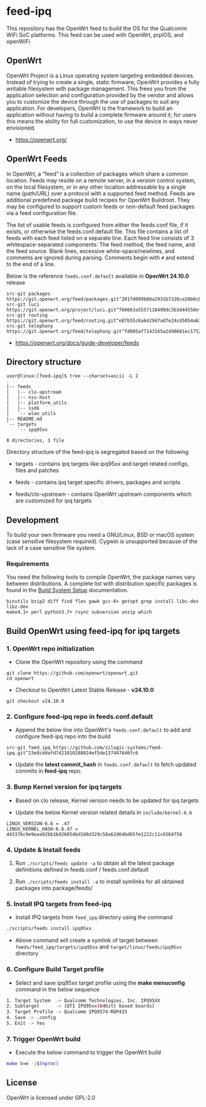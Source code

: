 # feed-ipq

This repository has the OpenWrt feed to build the OS for the Qualcomm WiFi SoC platforms.
This feed can be used with OpenWrt, prplOS, and openWiFi

## OpenWrt

OpenWrt Project is a Linux operating system targeting embedded devices. Instead
of trying to create a single, static firmware, OpenWrt provides a fully
writable filesystem with package management. This frees you from the
application selection and configuration provided by the vendor and allows you
to customize the device through the use of packages to suit any application.
For developers, OpenWrt is the framework to build an application without having
to build a complete firmware around it; for users this means the ability for
full customization, to use the device in ways never envisioned.

* https://openwrt.org/

## OpenWrt Feeds

In OpenWrt, a “feed” is a collection of packages which share a common location.
Feeds may reside on a remote server, in a version control system, on the local
filesystem, or in any other location addressable by a single name (path/URL)
over a protocol with a supported feed method. Feeds are additional predefined
package build recipes for OpenWrt Buildroot. They may be configured to support
custom feeds or non-default feed packages via a feed configuration file.

The list of usable feeds is configured from either the feeds.conf file, if it
exists, or otherwise the feeds.conf.default file. This file contains a list of
feeds with each feed listed on a separate line. Each feed line consists of 3
whitespace-separated components: The feed method, the feed name, and the feed
source. Blank lines, excessive white-space/newlines, and comments are ignored
during parsing. Comments begin with `#` and extend to the end of a line.

Below is the reference `feeds.conf.default` available in **OpenWrt 24.10.0** release

```
src-git packages https://git.openwrt.org/feed/packages.git^201fd099b80a2931b7326ce20b0cbb824296c99f
src-git luci https://git.openwrt.org/project/luci.git^7b0663a5557118499dc3b3d44550efc1b6fa3feb
src-git routing https://git.openwrt.org/feed/routing.git^e87b55c6a642947ad7e24cd5054a637df63d5dbe
src-git telephony https://git.openwrt.org/feed/telephony.git^fd605af7143165a2490681ec1752f259873b9147
```

* https://openwrt.org/docs/guide-developer/feeds

## Directory structure

```
user@linux:[feed-ipq]$ tree --charset=ascii -L 2
.
|-- feeds
|   |-- clo-upstream
|   |-- nss-host
|   |-- platform_utils
|   |-- ssdk
|   `-- wlan_utils
|-- README.md
`-- targets
    `-- ipq95xx

8 directories, 1 file
```

Directory structure of the feed-ipq is segregated based on the following

* targets - contains ipq targets like ipq95xx and target related configs, files and patches

* feeds   - contains ipq target specific drivers, packages and scripts

* feeds/clo-upstream - contains OpenWrt upstream components which are customized for ipq targets

## Development

To build your own firmware you need a GNU/Linux, BSD or macOS system (case
sensitive filesystem required). Cygwin is unsupported because of the lack of a
case sensitive file system.

### Requirements

You need the following tools to compile OpenWrt, the package names vary between
distributions. A complete list with distribution specific packages is found in
the [Build System Setup](https://openwrt.org/docs/guide-developer/build-system/install-buildsystem)
documentation.

```
binutils bzip2 diff find flex gawk gcc-6+ getopt grep install libc-dev libz-dev
make4.1+ perl python3.7+ rsync subversion unzip which
```

## Build OpenWrt using feed-ipq for ipq targets

### 1. OpenWrt repo initialization

* Clone the OpenWrt repository using the command

```
git clone https://github.com/openwrt/openwrt.git
cd openwrt
```

* Checkout to OpenWrt Latest Stable Release - **v24.10.0**

```
git checkout v24.10.0
```

### 2. Configure feed-ipq repo in feeds.conf.default

* Append the below line into OpenWrt's `feeds.conf.default` to add and configure
  feed-ipq repo into the build

```
src-git feed_ipq https://github.com/zilogic-systems/feed-ipq.git^23e8cddafd7d21810288024ef5de137447646fc6
```

* Update the **latest commit_hash** in `feeds.conf.default` to fetch updated commits in
  **feed-ipq** repo.

### 3. Bump Kernel version for ipq targets

* Based on clo release, Kernel version needs to be updated for ipq targets

* Update the below Kernel version related details in `include/kernel-6.6`

```
LINUX_VERSION-6.6 = .47
LINUX_KERNEL_HASH-6.6.47 = d43376c9e9eaa92bb1b926054bd160d329c58a62d64bd65fe1222c11c6564f50
```

### 4. Update & Install feeds

1. Run `./scripts/feeds update -a` to obtain all the latest package definitions
   defined in feeds.conf / feeds.conf.default

2. Run `./scripts/feeds install -a` to install symlinks for all obtained
   packages into package/feeds/


### 5. Install IPQ targets from feed-ipq

* Install IPQ targets from `feed_ipq` directory using the command

```bash
./scripts/feeds install ipq95xx
```

* Above command will create a symlink of target between `feeds/feed_ipq/targets/ipq95xx` and `target/linux/feeds/ipq95xx` directory

### 6. Configure Build Target profile

* Select and save ipq95xx target profile using the **make menuconfig** command in the below sequence

```bash
1. Target System  -> Qualcomm Technologies, Inc. IPQ95XX
2. Subtarget      -> (QTI IPQ95xx(64bit) based boards)
3. Target Profile -> Qualcomm IPQ9574-RDP433
4. Save -> .config
5. Exit -> Yes
```

### 7. Trigger OpenWrt build

* Execute the below command to trigger the OpenWrt build

```bash
make V=e -j$(nproc)
```

## License

OpenWrt is licensed under GPL-2.0
